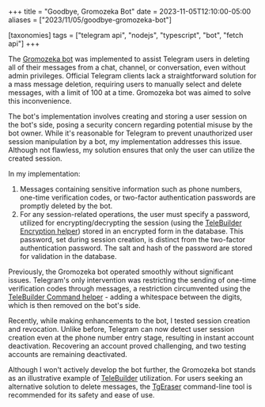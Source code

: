 +++
title = "Goodbye, Gromozeka Bot"
date = 2023-11-05T12:10:00-05:00
aliases = ["2023/11/05/goodbye-gromozeka-bot"]

[taxonomies]
tags = ["telegram api", "nodejs", "typescript", "bot", "fetch api"]
+++

The [Gromozeka bot](https://github.com/en9inerd/gromozeka-bot) was implemented to assist Telegram users in deleting all of their messages from a chat, channel, or conversation, even without admin privileges. Official Telegram clients lack a straightforward solution for a mass message deletion, requiring users to manually select and delete messages, with a limit of 100 at a time. Gromozeka bot was aimed to solve this inconvenience.

The bot's implementation involves creating and storing a user session on the bot's side, posing a security concern regarding potential misuse by the bot owner. While it's reasonable for Telegram to prevent unauthorized user session manipulation by a bot, my implementation addresses this issue. Although not flawless, my solution ensures that only the user can utilize the created session.
<!--more-->

In my implementation:
1. Messages containing sensitive information such as phone numbers, one-time verification codes, or two-factor authentication passwords are promptly deleted by the bot.
2. For any session-related operations, the user must specify a password, utilized for encrypting/decrypting the session (using the [TeleBuilder Encryption helper](https://github.com/en9inerd/telebuilder/blob/master/src/helpers/encryption.helper.ts)) stored in an encrypted form in the database. This password, set during session creation, is distinct from the two-factor authentication password. The salt and hash of the password are stored for validation in the database.

Previously, the Gromozeka bot operated smoothly without significant issues. Telegram's only intervention was restricting the sending of one-time verification codes through messages, a restriction circumvented using the [TeleBuilder Command helper](https://github.com/en9inerd/telebuilder/blob/c4fe237f1189aea72b9be1965465fd909583f775/src/helpers/command.helper.ts#L21) - adding a whitespace between the digits, which is then removed on the bot's side.

Recently, while making enhancements to the bot, I tested session creation and revocation. Unlike before, Telegram can now detect user session creation even at the phone number entry stage, resulting in instant account deactivation. Recovering an account proved challenging, and two testing accounts are remaining deactivated.

Although I won't actively develop the bot further, the Gromozeka bot stands as an illustrative example of [TeleBuilder](https://github.com/en9inerd/telebuilder) utilization. For users seeking an alternative solution to delete messages, the [TgEraser](https://pypi.org/project/tgeraser/) command-line tool is recommended for its safety and ease of use.
